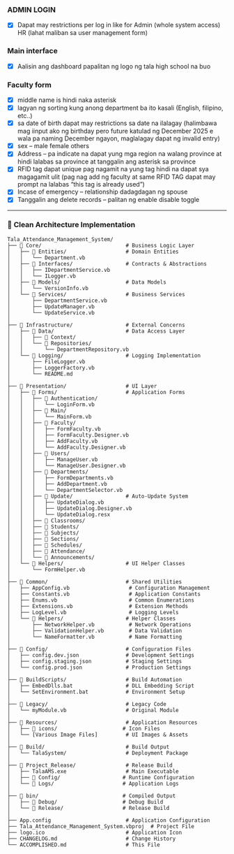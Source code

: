 ### **ADMIN LOGIN**
- [x] Dapat may restrictions per log in like for Admin (whole system access) HR (lahat maliban sa user management form)

### **Main interface**
- [x] Aalisin ang dashboard papalitan ng logo ng tala high school na buo

### **Faculty form**
- [x] middle name is hindi naka asterisk
- [x] lagyan ng sorting kung anong department ba 
ito kasali (English, filipino, etc..)
- [x] sa date of birth dapat may restrictions sa date na ilalagay (halimbawa mag iinput ako ng birthday pero future katulad ng December 2025 e wala pa naming December ngayon, maglalagay dapat ng invalid entry)
- [x] sex – male female others
- [x] Address – pa indicate na dapat yung mga region na walang province at hindi lalabas sa province at tanggalin ang asterisk sa province
- [x] RFID tag dapat unique pag nagamit na yung tag hindi na dapat sya magagamit ulit (pag nag add ng faculty at same RFID TAG dapat may prompt na lalabas “this tag is already used”)
- [x] Incase of emergency – relationship dadagdagan ng spouse
- [x] Tanggalin ang delete records – palitan ng enable disable toggle

---

### 📁 **Clean Architecture Implementation**

```
Tala_Attendance_Management_System/
├── 📁 Core/                           # Business Logic Layer
│   ├── 📁 Entities/                   # Domain Entities
│   │   └── Department.vb
│   ├── 📁 Interfaces/                 # Contracts & Abstractions
│   │   ├── IDepartmentService.vb
│   │   └── ILogger.vb
│   ├── 📁 Models/                     # Data Models
│   │   └── VersionInfo.vb
│   └── 📁 Services/                   # Business Services
│       ├── DepartmentService.vb
│       ├── UpdateManager.vb
│       └── UpdateService.vb
│
├── 📁 Infrastructure/                 # External Concerns
│   ├── 📁 Data/                       # Data Access Layer
│   │   ├── 📁 Context/
│   │   └── 📁 Repositories/
│   │       └── DepartmentRepository.vb
│   └── 📁 Logging/                    # Logging Implementation
│       ├── FileLogger.vb
│       ├── LoggerFactory.vb
│       └── README.md
│
├── 📁 Presentation/                   # UI Layer
│   ├── 📁 Forms/                      # Application Forms
│   │   ├── 📁 Authentication/
│   │   │   └── LoginForm.vb
│   │   ├── 📁 Main/
│   │   │   └── MainForm.vb
│   │   ├── 📁 Faculty/
│   │   │   ├── FormFaculty.vb
│   │   │   ├── FormFaculty.Designer.vb
│   │   │   ├── AddFaculty.vb
│   │   │   └── AddFaculty.Designer.vb
│   │   ├── 📁 Users/
│   │   │   ├── ManageUser.vb
│   │   │   └── ManageUser.Designer.vb
│   │   ├── 📁 Departments/
│   │   │   ├── FormDepartments.vb
│   │   │   ├── AddDepartment.vb
│   │   │   └── DepartmentSelector.vb
│   │   ├── 📁 Update/                 # Auto-Update System
│   │   │   ├── UpdateDialog.vb
│   │   │   ├── UpdateDialog.Designer.vb
│   │   │   └── UpdateDialog.resx
│   │   ├── 📁 Classrooms/
│   │   ├── 📁 Students/
│   │   ├── 📁 Subjects/
│   │   ├── 📁 Sections/
│   │   ├── 📁 Schedules/
│   │   ├── 📁 Attendance/
│   │   └── 📁 Announcements/
│   └── 📁 Helpers/                    # UI Helper Classes
│       └── FormHelper.vb
│
├── 📁 Common/                         # Shared Utilities
│   ├── AppConfig.vb                   # Configuration Management
│   ├── Constants.vb                   # Application Constants
│   ├── Enums.vb                       # Common Enumerations
│   ├── Extensions.vb                  # Extension Methods
│   ├── LogLevel.vb                    # Logging Levels
│   └── 📁 Helpers/                    # Helper Classes
│       ├── NetworkHelper.vb           # Network Operations
│       ├── ValidationHelper.vb        # Data Validation
│       └── NameFormatter.vb           # Name Formatting
│
├── 📁 Config/                         # Configuration Files
│   ├── config.dev.json               # Development Settings
│   ├── config.staging.json           # Staging Settings
│   └── config.prod.json              # Production Settings
│
├── 📁 BuildScripts/                   # Build Automation
│   ├── EmbedDlls.bat                 # DLL Embedding Script
│   └── SetEnvironment.bat            # Environment Setup
│
├── 📁 Legacy/                         # Legacy Code
│   └── myModule.vb                   # Original Module
│
├── 📁 Resources/                      # Application Resources
│   ├── 📁 icons/                     # Icon Files
│   └── [Various Image Files]         # UI Images & Assets
│
├── 📁 Build/                          # Build Output
│   └── TalaSystem/                   # Deployment Package
│
├── 📁 Project_Release/                # Release Build
│   ├── TalaAMS.exe                   # Main Executable
│   ├── 📁 Config/                    # Runtime Configuration
│   └── 📁 Logs/                      # Application Logs
│
├── 📁 bin/                           # Compiled Output
│   ├── 📁 Debug/                     # Debug Build
│   └── 📁 Release/                   # Release Build
│
├── App.config                        # Application Configuration
├── Tala_Attendance_Management_System.vbproj  # Project File
├── logo.ico                          # Application Icon
├── CHANGELOG.md                      # Change History
└── ACCOMPLISHED.md                   # This File
```